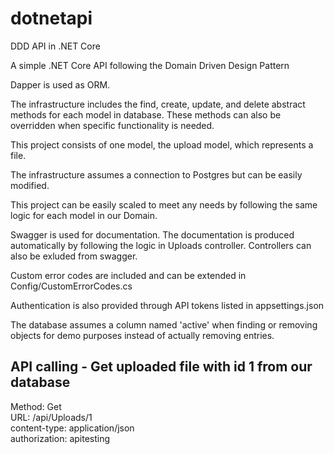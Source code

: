 # dotnetapi
DDD API in .NET Core

A simple .NET Core API following the Domain Driven Design Pattern

Dapper is used as ORM.

The infrastructure includes the find, create, update, and delete abstract methods for each model in database. These methods can also be overridden when specific functionality is needed.

This project consists of one model, the upload model, which represents a file.

The infrastructure assumes a connection to Postgres but can be easily modified.

This project can be easily scaled to meet any needs by following the same logic for each model in our Domain.

Swagger is used for documentation. The documentation is produced automatically by following the logic in Uploads controller. Controllers can also be exluded from swagger.

Custom error codes are included and can be extended in Config/CustomErrorCodes.cs

Authentication is also provided through API tokens listed in appsettings.json

The database assumes a column named 'active' when finding or removing objects for demo purposes instead of actually removing entries.


## API calling - Get uploaded file with id 1 from our database
Method: Get<br />
URL: /api/Uploads/1<br />
content-type: application/json<br />
authorization: apitesting
